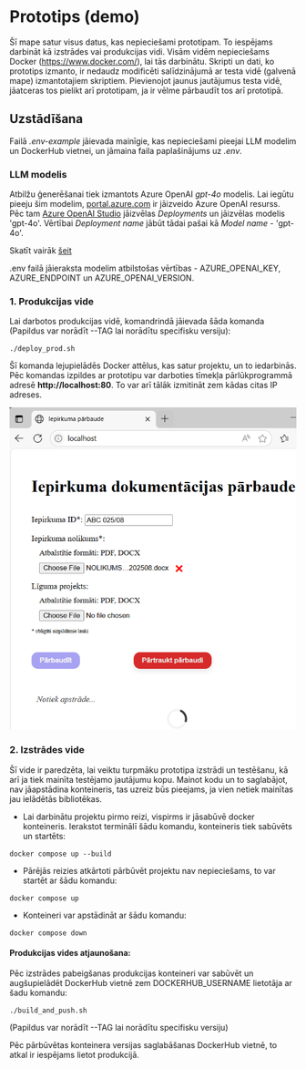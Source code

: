 # Prototips (demo)

Šī mape satur visus datus, kas nepieciešami prototipam. To iespējams darbināt kā izstrādes vai produkcijas vidi.
Visām vidēm nepieciešams Docker (https://www.docker.com/), lai tās darbinātu. 
Skripti un dati, ko prototips izmanto, ir nedaudz modificēti salīdzinājumā ar testa vidē (galvenā mape) izmantotajiem skriptiem.
Pievienojot jaunus jautājumus testa vidē, jāatceras tos pielikt arī prototipam, ja ir vēlme pārbaudīt tos arī prototipā.

## Uzstādīšana
Failā *.env-example* jāievada mainīgie, kas nepieciešami pieejai LLM modelim un DockerHub vietnei, un jāmaina faila paplašinājums uz *.env*.

### LLM modelis
Atbilžu ģenerēšanai tiek izmantots Azure OpenAI *gpt-4o* modelis. Lai iegūtu pieeju šim modelim, [portal.azure.com](https://portal.azure.com/) ir jāizveido Azure OpenAI resurss. Pēc tam [Azure OpenAI Studio](https://oai.azure.com/) jāizvēlas *Deployments* un jāizvēlas modelis 'gpt-4o'. Vērtībai *Deployment name* jābūt tādai pašai kā *Model name* - 'gpt-4o'.
 
Skatīt vairāk [šeit](https://learn.microsoft.com/en-us/azure/cognitive-services/openai/overview)
 
.env failā jāieraksta modelim atbilstošas vērtības - AZURE_OPENAI_KEY, AZURE_ENDPOINT un AZURE_OPENAI_VERSION.

### 1. Produkcijas vide
Lai darbotos produkcijas vidē, komandrindā jāievada šāda komanda (Papildus var norādīt --TAG lai norādītu specifisku versiju):
```
./deploy_prod.sh
```

Šī komanda lejupielādēs Docker attēlus, kas satur projektu, un to iedarbinās. Pēc komandas izpildes ar prototipu var darboties tīmekļa pārlūkprogrammā adresē **http://localhost:80**. To var arī tālāk izmitināt zem kādas citas IP adreses.

![Prototips](prototips.png)

### 2. Izstrādes vide
Šī vide ir paredzēta, lai veiktu turpmāku prototipa izstrādi un testēšanu, kā arī ja tiek mainīta testējamo jautājumu kopu. Mainot kodu un to saglabājot, nav jāapstādina konteineris, tas uzreiz būs pieejams, ja vien netiek mainītas jau ielādētās bibliotēkas.

- Lai darbinātu projektu pirmo reizi, vispirms ir jāsabūvē docker konteineris. Ierakstot terminālī šādu komandu, konteineris tiek sabūvēts un startēts:
```
docker compose up --build
```
- Pārējās reizies atkārtoti pārbūvēt projektu nav nepieciešams, to var startēt ar šādu komandu:
```
docker compose up
```
- Konteineri var apstādināt ar šādu komandu:
```
docker compose down
```

#### Produkcijas vides atjaunošana:

Pēc izstrādes pabeigšanas produkcijas konteineri var sabūvēt un augšupielādēt DockerHub vietnē zem DOCKERHUB_USERNAME lietotāja ar šadu komandu:

```
./build_and_push.sh
```
(Papildus var norādīt --TAG lai norādītu specifisku versiju)

Pēc pārbūvētas konteinera versijas saglabāšanas DockerHub vietnē, to atkal ir iespējams lietot produkcijā.
